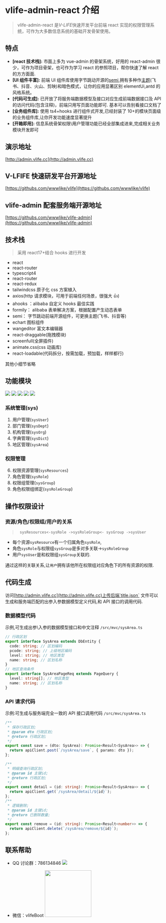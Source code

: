 # vlife-admin-react 介绍

> vlife-admin-react 是*V-LIFE*快速开发平台前端 react 实现的权限管理系统，可作为大多数信息系统的基础开发骨架使用。

## 特点

- **[react 技术栈]:** 市面上多为 vue-admin 的骨架系统，好用的 react-admin 很少，可作为项目骨架，也可作为学习 react 的参照项目，帮你快速了解 react 的方方面面.
- **[UI 组件丰富]:** 前端 UI 组件库使用字节跳动开源的[semi](http://semi.design),拥有多种作[主题](https://semi.design/dsm/landing)(飞书、抖音、火山、剪映)和暗色模式，让你的应用显著区别 elementUi,antd 的风格系统。
- **[代码可生成]:** 已开放了将服务端数据模型及接口对应生成前端数据接口及 API 的访问代码(包含注释)，前端只用写页面功能即可. 基本可以告别看接口文档了
- **[业务组件库]:** 使用 ts4+hooks 进行组件式开发,已经封装了 10+的模块页面级的业务组件库,让你开发功能速度显著提升
- **[开箱即用]:** 信息系统骨架权限\用户管理功能已经全部集成进来,完成相关业务模块开发即可

## 演示地址

[http://admin.vlife.cc](http://admin.vlife.cc)

## V-LFIFE 快速研发平台开源地址

[https://githubs.com/wwwlike/vlife](https://githubs.com/wwwlike/vlife)

## vlife-admin 配套服务端开源地址

[https://githubs.com/wwwlike/vlife-admin](https://githubs.com/wwwlike/vlife-admin)

## 技术栈

> 采用 react17+结合 hooks 进行开发

- react
- react-router
- typescript4
- react-router
- react-redux
- tailwindcss 原子化 css 方案植入
- axios(http 请求模块，可用于前端任何场景，很强大 👍)
- ahooks ：alibaba 自定义 hooks 最佳实践
- formily： alibaba 表单解决方案，根据配置产生动态表单
- semi： 字节跳动前端开源组件，可更换主题(飞书、抖音等)
- echart 图标组件
- wangeditor 富文本编辑器
- react-draggable(拖拽模块)
- screenfull(全屏插件)
- animate.css(css 动画库)
- react-loadable(代码拆分，按需加载，预加载，样样都行)

其他小细节省略

## 功能模块

![](http://oa.wwwlike.cn/0.png)
![](http://oa.wwwlike.cn/1.png)
![](http://oa.wwwlike.cn/2.png)
![](http://oa.wwwlike.cn/3.png)
![](http://oa.wwwlike.cn/4.png)

### 系统管理(sys)

1. 用户管理(`sysUser`)
2. 部门管理(`sysDept`)
3. 机构管理(`sysOrg`)
4. 字典管理(`sysDict`)
5. 地区管理(`sysArea`)

### 权限管理

6. 权限资源管理(`sysResources`)
7. 角色管理(`sysRole`)
8. 权限组管理(`sysGroup`)
9. 角色权限组绑定(`sysRoleGroup`)

## 操作权限设计

### 资源/角色/权限组/用户的关系

> ` sysResources<-sysRole ->sysRoleGroup<- sysGroup ->sysUser`

- 每个资源`sysResource`有一个归属角色`sysRole`,
- 角色`sysRole`与权限组`sysGroup`是多对多关联->`sysRoleGroup`
- 用户`sysUser`是和权限组`sysGroup`关联的.

通过这样的关联关系,让`用户`拥有该他所在权限组对应角色下的所有资源的权限.

## 代码生成

访问[http://admin.vlife.cc](http://admin.vlife.cc)上传后端`title.json` 文件可以生成和服务端匹配的出参入参数据模型定义代码,和 API 接口的调用代码.

### 数据模型代码

示例,可生成出参\入参的数据模型接口和中文注释
`/src/mvc/sysArea.ts`

```typescript
// 行政区划
export interface SysArea extends DbEntity {
  code: string; // 区划编码
  pcode: string; // 上级地区编码
  level: string; // 地区类型
  name: string; // 区划名称
}
// 地区查询条件
export interface SysAreaPageReq extends PageQuery {
  level: string[]; // 地区类型
  name: string; // 区划名称
}
```

### API 请求代码

示例:可生成与服务端完全一致的 API 接口调用代码
`/src/mvc/sysArea.ts`

```typescript
/**
 * 保存行政区划;
 * @param dto 行政区划;
 * @return 行政区划;
 */
export const save = (dto: SysArea): Promise<Result<SysArea>> => {
  return apiClient.post(`/sysArea/save`, { params: dto });
};

/**
 * 明细查询行政区划;
 * @param id 主键id;
 * @return 行政区划;
 */
export const detail = (id: string): Promise<Result<SysArea>> => {
  return apiClient.get(`/sysArea/detail/${id}`);
};
/**
 * 逻辑删除;
 * @param id 主键id;
 * @return 已删除数量;
 */
export const remove = (id: string): Promise<Result<number>> => {
  return apiClient.delete(`/sysArea/remove/${id}`);
};
```

## 联系帮助

- QQ 讨论群：786134846
  ![](http://vlife.wwwlike.cn/static/img/qq_qun_786134846.png)

- 微信：vlifeBoot
  <img src="http://oa.wwwlike.cn/wx.jpg" width=150 height=150 />
